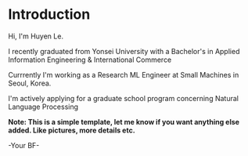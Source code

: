 # Introduction 

Hi, I'm Huyen Le.

I recently graduated from Yonsei University with a Bachelor's in Applied Information Engineering & International Commerce

Currrently I'm working as a Research ML Engineer at Small Machines in Seoul, Korea.

I'm actively applying for a graduate school program concerning Natural Language Processing


**Note: This is a simple template, let me know if you want anything else added. Like pictures, more details etc.**

-Your BF-

